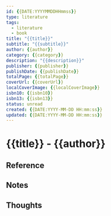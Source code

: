 ```yaml
---
id: {{DATE:YYYYMMDDHHmmss}}
type: literature
tags:
  - literature
  - book
title: "{{title}}"
subtitle: "{{subtitle}}"
author: {{author}}
category: {{category}}
description: "{{description}}"
publisher: {{publisher}}
publishDate: {{publishDate}}
totalPage: {{totalPage}}
coverUrl: {{coverUrl}}
localCoverImage: {{localCoverImage}}
isbn10: {{isbn10}}
isbn13: {{isbn13}}
status: unread
created: {{DATE:YYYY-MM-DD HH:mm:ss}}
updated: {{DATE:YYYY-MM-DD HH:mm:ss}}
---
```


# {{title}} - {{author}}

## Reference


## Notes


## Thoughts